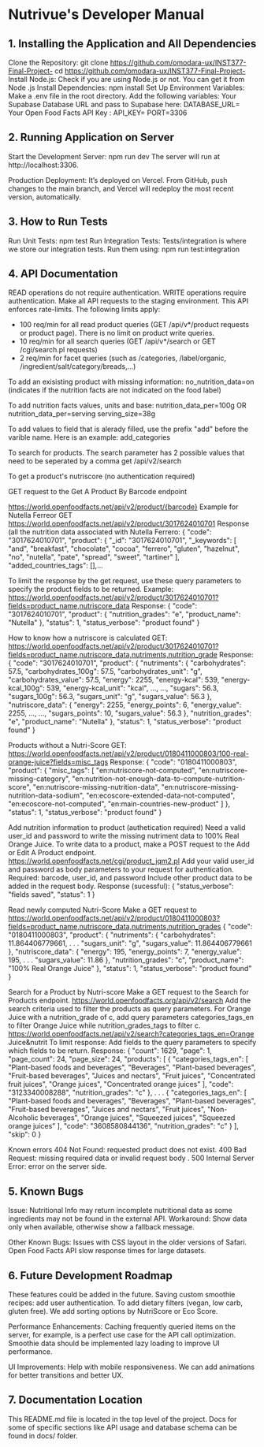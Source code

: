 # Nutrivue's Developer Manual
## 1. Installing the Application and All Dependencies
Clone the Repository:
git clone https://github.com/omodara-ux/INST377-Final-Project-
cd https://github.com/omodara-ux/INST377-Final-Project-
Install Node.js:
Check if you are using Node.js or not. You can get it from Node .js
Install Dependencies:
npm install
Set Up Environment Variables:
Make a .env file in the root directory.
Add the following variables:
Your Supabase Database URL and pass to Supabase here:
DATABASE_URL=<Your Supabase Database URL>
Your Open Food Facts API Key : API_KEY=<Your Open Food Facts API Key>
PORT=3306

## 2. Running Application on Server

Start the Development Server:
npm run dev
The server will run at http://localhost:3306.


Production Deployment:
It’s deployed on Vercel. From GitHub, push changes to the main branch, and Vercel will redeploy the most recent version, automatically.
## 3. How to Run Tests

Run Unit Tests: npm test
Run Integration Tests: Tests/integration is where we store our integration tests. Run them using: npm run test:integration

## 4. API Documentation
READ operations do not require authentication. WRITE operations require authentication. Make all API requests to the staging environment. This API enforces rate-limits. The following limits apply:
- 100 req/min for all read product queries (GET /api/v*/product requests or product page). There is no limit on product write queries.
- 10 req/min for all search queries (GET /api/v*/search or GET /cgi/search.pl requests)
- 2 req/min for facet queries (such as /categories, /label/organic, /ingredient/salt/category/breads,...)

To add an exisisting product with missing information:
no_nutrition_data=on (indicates if the nutrition facts are not indicated on the food label)

To add nutrition facts values, units and base:
nutrition_data_per=100g
OR
nutrition_data_per=serving
serving_size=38g

To add values to field that is alerady filled, use the prefix "add" before the varible name. Here is an example:
add_categories

To search for products. The search parameter has 2 possible values that need to be seperated by a comma
get /api/v2/search

To get a product's nutriscore (no authentication required) 

GET request to the Get A Product By Barcode endpoint

https://world.openfoodfacts.net/api/v2/product/{barcode}
Example for Nutella Ferreor
GET
https://world.openfoodfacts.net/api/v2/product/3017624010701
Response (all the nutrition data associated with Nutella Ferrero:
{
	"code": "3017624010701",
	"product": {
		"_id": "3017624010701",
		"_keywords": [
			"and",
			"breakfast",
			"chocolate",
			"cocoa",
			"ferrero",
			"gluten",
			"hazelnut",
			"no",
			"nutella",
			"pate",
			"spread",
			"sweet",
			"tartiner"
		],
		"added_countries_tags": [],...

To limit the response by the get request, use these query parameters to specify the product fields to be returned.
Example: https://world.openfoodfacts.net/api/v2/product/3017624010701?fields=product_name,nutriscore_data
Response:
{
    "code": "3017624010701",
    "product": {
        "nutrition_grades": "e",
        "product_name": "Nutella"
    },
    "status": 1,
    "status_verbose": "product found"
}

How to know how a nutriscore is calculated
GET: 
https://world.openfoodfacts.net/api/v2/product/3017624010701?fields=product_name,nutriscore_data,nutriments,nutrition_grade
Response:
{
    "code": "3017624010701",
    "product": {
        "nutriments": {
            "carbohydrates": 57.5,
            "carbohydrates_100g": 57.5,
            "carbohydrates_unit": "g",
            "carbohydrates_value": 57.5,
            "energy": 2255,
            "energy-kcal": 539,
            "energy-kcal_100g": 539,
            "energy-kcal_unit": "kcal",
            ...,
            ...,
            "sugars": 56.3,
            "sugars_100g": 56.3,
            "sugars_unit": "g",
            "sugars_value": 56.3
        },
        "nutriscore_data": {
            "energy": 2255,
            "energy_points": 6,
            "energy_value": 2255,
            ...,
            ...,
            "sugars_points": 10,
            "sugars_value": 56.3
        },
        "nutrition_grades": "e",
        "product_name": "Nutella"
    },
    "status": 1,
    "status_verbose": "product found"
}

Products without a Nutri-Score
GET: 
https://world.openfoodfacts.net/api/v2/product/0180411000803/100-real-orange-juice?fields=misc_tags
Response:
{
    "code": "0180411000803",
    "product": {
        "misc_tags": [
            "en:nutriscore-not-computed",
            "en:nutriscore-missing-category",
            "en:nutrition-not-enough-data-to-compute-nutrition-score",
            "en:nutriscore-missing-nutrition-data",
            "en:nutriscore-missing-nutrition-data-sodium",
            "en:ecoscore-extended-data-not-computed",
            "en:ecoscore-not-computed",
            "en:main-countries-new-product"
        ]
    },
    "status": 1,
    "status_verbose": "product found"
}

Add nutrition information to product (authetication required)
Need a valid user_id and password to write the missing nutriment data to 100% Real Orange Juice.
To write data to a product, make a POST request to the Add or Edit A Product endpoint.
https://world.openfoodfacts.net/cgi/product_jqm2.pl
Add your valid user_id and password as body parameters to your request for authentication. 
Required: 
barcode, user_id, and password
Include other product data to be added in the request body.
Response (sucessful):
{
    "status_verbose": "fields saved",
    "status": 1
}

Read newly computed Nutri-Score
Make a GET request to https://world.openfoodfacts.net/api/v2/product/0180411000803?fields=product_name,nutriscore_data,nutriments,nutrition_grades
{
    "code": "0180411000803",
    "product": {
        "nutriments": {
            "carbohydrates": 11.864406779661,
            .
            .
            .
            "sugars_unit": "g",
            "sugars_value": 11.864406779661
        },
        "nutriscore_data": {
            "energy": 195,
            "energy_points": 7,
            "energy_value": 195,
            .
            .
            .
            "sugars_value": 11.86
        },
        "nutrition_grades": "c",
        "product_name": "100% Real Orange Juice"
    },
    "status": 1,
    "status_verbose": "product found"
}

Search for a Product by Nutri-score
Make a GET request to the Search for Products endpoint.
https://world.openfoodfacts.org/api/v2/search
Add the search criteria used to filter the products as query parameters. For Orange Juice with a nutrition_grade of c, add query parameters categories_tags_en to filter Orange Juice while nutrition_grades_tags to filter c. 
https://world.openfoodfacts.net/api/v2/search?categories_tags_en=Orange Juice&nutrit
To limit response:
Add fields to the query parameters to specify which fields to be return. 
Response: 
{
    "count": 1629,
    "page": 1,
    "page_count": 24,
    "page_size": 24,
    "products": [
        {
            "categories_tags_en": [
                "Plant-based foods and beverages",
                "Beverages",
                "Plant-based beverages",
                "Fruit-based beverages",
                "Juices and nectars",
                "Fruit juices",
                "Concentrated fruit juices",
                "Orange juices",
                "Concentrated orange juices"
            ],
            "code": "3123340008288",
            "nutrition_grades": "c"
        },
        .
        .
        .
        {
            "categories_tags_en": [
                "Plant-based foods and beverages",
                "Beverages",
                "Plant-based beverages",
                "Fruit-based beverages",
                "Juices and nectars",
                "Fruit juices",
                "Non-Alcoholic beverages",
                "Orange juices",
                "Squeezed juices",
                "Squeezed orange juices"
            ],
            "code": "3608580844136",
            "nutrition_grades": "c"
        }
    ],
    "skip": 0
}

Known errors
404 Not Found: requested product does not exist.
400 Bad Request: missing required data or invalid request body .
500 Internal Server Error: error on the server side.


## 5. Known Bugs
Issue: Nutritional Info may return incomplete nutritional data as some ingredients may not be found in the external API.
Workaround: Show data only when available, otherwise show a fallback message.

Other Known Bugs:
Issues with CSS layout in the older versions of Safari.
Open Food Facts API slow response times for large datasets.

## 6. Future Development Roadmap
These features could be added in the future.
Saving custom smoothie recipes: add user authentication.
To add dietary filters (vegan, low carb, gluten free).
We add sorting options by NutriScore or Eco Score.


Performance Enhancements:
Caching frequently queried items on the server, for example, is a perfect use case for the API call optimization.
Smoothie data should be implemented lazy loading to improve UI performance.

UI Improvements:
Help with mobile responsiveness.
We can add animations for better transitions and better UX.

## 7. Documentation Location
This README.md file is located in the top level of the project.
Docs for some of specific sections like API usage and database schema can be found in docs/ folder.


